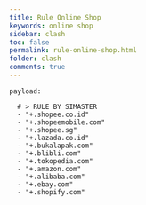 ```yaml
---
title: Rule Online Shop
keywords: online shop
sidebar: clash
toc: false
permalink: rule-online-shop.html
folder: clash
comments: true
---
```


<pre><code>payload:

  # > RULE BY SIMASTER
  - "+.shopee.co.id"
  - "+.shopeemobile.com"
  - "+.shopee.sg"
  - "+.lazada.co.id"
  - "+.bukalapak.com"
  - "+.blibli.com"
  - "+.tokopedia.com"
  - "+.amazon.com"
  - "+.alibaba.com"
  - "+.ebay.com"
  - "+.shopify.com"
</code></pre>